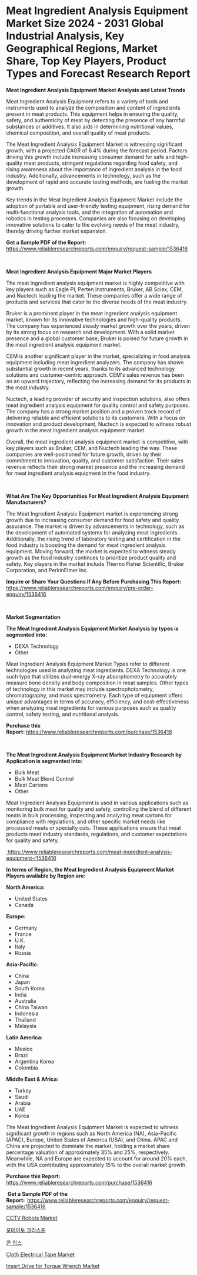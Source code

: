 <p><h1>Meat Ingredient Analysis Equipment Market Size 2024 - 2031 Global Industrial Analysis, Key Geographical Regions, Market Share, Top Key Players, Product Types and Forecast Research Report</h1></p><p><strong>Meat Ingredient Analysis Equipment Market Analysis and Latest Trends</strong></p>
<p><p>Meat Ingredient Analysis Equipment refers to a variety of tools and instruments used to analyze the composition and content of ingredients present in meat products. This equipment helps in ensuring the quality, safety, and authenticity of meat by detecting the presence of any harmful substances or additives. It also aids in determining nutritional values, chemical composition, and overall quality of meat products.</p><p>The Meat Ingredient Analysis Equipment Market is witnessing significant growth, with a projected CAGR of 6.4% during the forecast period. Factors driving this growth include increasing consumer demand for safe and high-quality meat products, stringent regulations regarding food safety, and rising awareness about the importance of ingredient analysis in the food industry. Additionally, advancements in technology, such as the development of rapid and accurate testing methods, are fueling the market growth.</p><p>Key trends in the Meat Ingredient Analysis Equipment Market include the adoption of portable and user-friendly testing equipment, rising demand for multi-functional analysis tools, and the integration of automation and robotics in testing processes. Companies are also focusing on developing innovative solutions to cater to the evolving needs of the meat industry, thereby driving further market expansion.</p></p>
<p><strong>Get a Sample PDF of the Report:&nbsp;</strong> <a href="https://www.reliableresearchreports.com/enquiry/request-sample/1536416">https://www.reliableresearchreports.com/enquiry/request-sample/1536416</a></p>
<p>&nbsp;</p>
<p><strong>Meat Ingredient Analysis Equipment Major Market Players</strong></p>
<p><p>The meat ingredient analysis equipment market is highly competitive with key players such as Eagle PI, Perten Instruments, Bruker, AB Sciex, CEM, and Nuctech leading the market. These companies offer a wide range of products and services that cater to the diverse needs of the meat industry.</p><p>Bruker is a prominent player in the meat ingredient analysis equipment market, known for its innovative technologies and high-quality products. The company has experienced steady market growth over the years, driven by its strong focus on research and development. With a solid market presence and a global customer base, Bruker is poised for future growth in the meat ingredient analysis equipment market.</p><p>CEM is another significant player in the market, specializing in food analysis equipment including meat ingredient analyzers. The company has shown substantial growth in recent years, thanks to its advanced technology solutions and customer-centric approach. CEM's sales revenue has been on an upward trajectory, reflecting the increasing demand for its products in the meat industry.</p><p>Nuctech, a leading provider of security and inspection solutions, also offers meat ingredient analysis equipment for quality control and safety purposes. The company has a strong market position and a proven track record of delivering reliable and efficient solutions to its customers. With a focus on innovation and product development, Nuctech is expected to witness robust growth in the meat ingredient analysis equipment market.</p><p>Overall, the meat ingredient analysis equipment market is competitive, with key players such as Bruker, CEM, and Nuctech leading the way. These companies are well-positioned for future growth, driven by their commitment to innovation, quality, and customer satisfaction. Their sales revenue reflects their strong market presence and the increasing demand for meat ingredient analysis equipment in the food industry.</p></p>
<p>&nbsp;</p>
<p><strong>What Are The Key Opportunities For Meat Ingredient Analysis Equipment Manufacturers?</strong></p>
<p><p>The Meat Ingredient Analysis Equipment market is experiencing strong growth due to increasing consumer demand for food safety and quality assurance. The market is driven by advancements in technology, such as the development of automated systems for analyzing meat ingredients. Additionally, the rising trend of laboratory testing and certification in the food industry is boosting the demand for meat ingredient analysis equipment. Moving forward, the market is expected to witness steady growth as the food industry continues to prioritize product quality and safety. Key players in the market include Thermo Fisher Scientific, Bruker Corporation, and PerkinElmer Inc.</p></p>
<p><strong>Inquire or Share Your Questions If Any Before Purchasing This Report:</strong> <a href="https://www.reliableresearchreports.com/enquiry/pre-order-enquiry/1536416">https://www.reliableresearchreports.com/enquiry/pre-order-enquiry/1536416</a></p>
<p>&nbsp;</p>
<p><strong>Market Segmentation</strong></p>
<p><strong>The Meat Ingredient Analysis Equipment Market Analysis by types is segmented into:</strong></p>
<p><ul><li>DEXA Technology</li><li>Other</li></ul></p>
<p><p>Meat Ingredient Analysis Equipment Market Types refer to different technologies used in analyzing meat ingredients. DEXA Technology is one such type that utilizes dual-energy X-ray absorptiometry to accurately measure bone density and body composition in meat samples. Other types of technology in this market may include spectrophotometry, chromatography, and mass spectrometry. Each type of equipment offers unique advantages in terms of accuracy, efficiency, and cost-effectiveness when analyzing meat ingredients for various purposes such as quality control, safety testing, and nutritional analysis.</p></p>
<p><strong>Purchase this Report:&nbsp;</strong><a href="https://www.reliableresearchreports.com/purchase/1536416">https://www.reliableresearchreports.com/purchase/1536416</a></p>
<p>&nbsp;</p>
<p><strong>The Meat Ingredient Analysis Equipment Market Industry Research by Application is segmented into:</strong></p>
<p><ul><li>Bulk Meat</li><li>Bulk Meat Blend Control</li><li>Meat Cartons</li><li>Other</li></ul></p>
<p><p>Meat Ingredient Analysis Equipment is used in various applications such as monitoring bulk meat for quality and safety, controlling the blend of different meats in bulk processing, inspecting and analyzing meat cartons for compliance with regulations, and other specific market needs like processed meats or specialty cuts. These applications ensure that meat products meet industry standards, regulations, and customer expectations for quality and safety.</p></p>
<p><a href="https://www.reliableresearchreports.com/meat-ingredient-analysis-equipment-r1536416">&nbsp;https://www.reliableresearchreports.com/meat-ingredient-analysis-equipment-r1536416</a></p>
<p><strong>In terms of Region, the Meat Ingredient Analysis Equipment Market Players available by Region are:</strong></p>
<p>
    <p> <strong> North America: </strong>
        <ul>
            <li>United States</li>
            <li>Canada</li>
        </ul>
        </p> 
    <p> <strong> Europe: </strong>
        <ul>
            <li>Germany</li>
            <li>France</li>
            <li>U.K.</li>
            <li>Italy</li>
            <li>Russia</li>
        </ul>
        </p> 
    <p> <strong> Asia-Pacific: </strong>
        <ul>
            <li>China</li>
            <li>Japan</li>
            <li>South Korea</li>
            <li>India</li>
            <li>Australia</li>
            <li>China Taiwan</li>
            <li>Indonesia</li>
            <li>Thailand</li>
            <li>Malaysia</li>
        </ul>
        </p> 
    <p> <strong> Latin America: </strong>
        <ul>
            <li>Mexico</li>
            <li>Brazil</li>
            <li>Argentina Korea</li>
            <li>Colombia</li>
        </ul>
        </p> 
    <p> <strong> Middle East & Africa: </strong>
        <ul>
            <li>Turkey</li>
            <li>Saudi</li>
            <li>Arabia</li>
            <li>UAE</li>
            <li>Korea</li>
        </ul>
    </p>
    </p>
<p><p>The Meat Ingredient Analysis Equipment Market is expected to witness significant growth in regions such as North America (NA), Asia-Pacific (APAC), Europe, United States of America (USA), and China. APAC and China are projected to dominate the market, holding a market share percentage valuation of approximately 35% and 25%, respectively. Meanwhile, NA and Europe are expected to account for around 20% each, with the USA contributing approximately 15% to the overall market growth.</p></p>
<p><strong>Purchase this Report: </strong><a href="https://www.reliableresearchreports.com/purchase/1536416">https://www.reliableresearchreports.com/purchase/1536416</a></p>
<p>&nbsp;<strong>Get a Sample PDF of the Report:&nbsp;&nbsp;</strong><a href="https://www.reliableresearchreports.com/enquiry/request-sample/1536416">https://www.reliableresearchreports.com/enquiry/request-sample/1536416</a></p>
<p><strong></strong></p>
<p><p><a href="https://github.com/GroverBarry/Market-Research-Report-List-5/blob/main/cctv-robots-market.md">CCTV Robots Market</a></p><p><a href="https://github.com/iansanftyord09878/Market-Research-Report-List-1/blob/main/466886137094.md">포테이토 크리스프</a></p><p><a href="https://github.com/Skyleitney456456/Market-Research-Report-List-1/blob/main/958080137093.md">콘 칩스</a></p><p><a href="https://issuu.com/reportprime-2/docs/cloth-electrical-tape-market-size-2030.pptx">Cloth Electrical Tape Market</a></p><p><a href="https://github.com/lylyparadise/Market-Research-Report-List-3/blob/main/insert-drive-for-torque-wrench-market.md">Insert Drive for Torque Wrench Market</a></p></p>